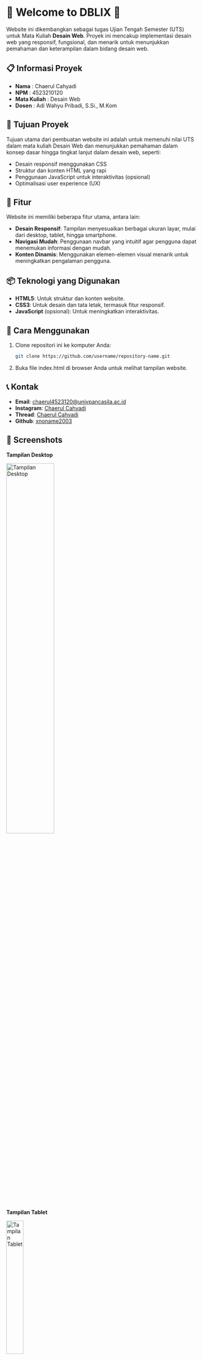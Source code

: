 # 🎉 Welcome to DBLIX 🎉

Website ini dikembangkan sebagai tugas Ujian Tengah Semester (UTS) untuk Mata Kuliah **Desain Web**. Proyek ini mencakup implementasi desain web yang responsif, fungsional, dan menarik untuk menunjukkan pemahaman dan keterampilan dalam bidang desain web.

## 📋 Informasi Proyek

- **Nama**  : Chaerul Cahyadi
- **NPM**   : 4523210120
- **Mata Kuliah** : Desain Web
- **Dosen** : Adi Wahyu Pribadi, S.Si., M.Kom

## 🎯 Tujuan Proyek

Tujuan utama dari pembuatan website ini adalah untuk memenuhi nilai UTS dalam mata kuliah Desain Web dan menunjukkan pemahaman dalam konsep dasar hingga tingkat lanjut dalam desain web, seperti:

- Desain responsif menggunakan CSS
- Struktur dan konten HTML yang rapi
- Penggunaan JavaScript untuk interaktivitas (opsional)
- Optimalisasi user experience (UX)

## 📌 Fitur

Website ini memiliki beberapa fitur utama, antara lain:

- **Desain Responsif**: Tampilan menyesuaikan berbagai ukuran layar, mulai dari desktop, tablet, hingga smartphone.
- **Navigasi Mudah**: Penggunaan navbar yang intuitif agar pengguna dapat menemukan informasi dengan mudah.
- **Konten Dinamis**: Menggunakan elemen-elemen visual menarik untuk meningkatkan pengalaman pengguna.

## 📦 Teknologi yang Digunakan

- **HTML5**: Untuk struktur dan konten website.
- **CSS3**: Untuk desain dan tata letak, termasuk fitur responsif.
- **JavaScript** (opsional): Untuk meningkatkan interaktivitas.

## 🚀 Cara Menggunakan

1. Clone repositori ini ke komputer Anda:
   ```bash
   git clone https://github.com/username/repository-name.git

2. Buka file index.html di browser Anda untuk melihat tampilan website.

## 📞 Kontak

- **Email**:     chaerul4523120@univpancasila.ac.id
- **Instagram**: [Chaerul Cahyadi](https://www.instagram.com/chaerul_cahyadi/)
- **Thread**:    [Chaerul Cahyadi](https://www.threads.net/@chaerul_cahyadi)
- **Github**:    [xnoname2003](https://github.com/xnoname2003)

## 📸 Screenshots

**Tampilan Desktop**

<img src="https://github.com/user-attachments/assets/102d6c9c-c5e4-4a72-8f3b-5da7318ac290" alt="Tampilan Desktop" width="50%">



**Tampilan Tablet**

<img src="https://github.com/user-attachments/assets/590d5bd1-343e-45b1-957b-cf6e9530c84f" alt="Tampilan Tablet" width="30%">



**Tampilan Mobile**

<img src="https://github.com/user-attachments/assets/24add02f-5c92-41f5-9982-ea0e5d578c79" alt="Tampilan Mobile" width="30%">
